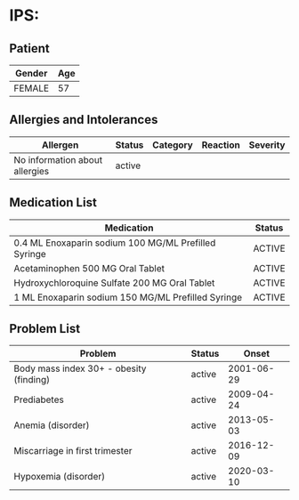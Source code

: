 # IPS:

## Patient

|Gender|Age|
|---|---|
|FEMALE|57|

## Allergies and Intolerances

|Allergen|Status|Category|Reaction|Severity|
|---|---|---|---|---|
|No information about allergies|active||||

## Medication List

|Medication|Status|
|---|---|
|0.4 ML Enoxaparin sodium 100 MG/ML Prefilled Syringe|ACTIVE|
|Acetaminophen 500 MG Oral Tablet|ACTIVE|
|Hydroxychloroquine Sulfate 200 MG Oral Tablet|ACTIVE|
|1 ML Enoxaparin sodium 150 MG/ML Prefilled Syringe|ACTIVE|

## Problem List

|Problem|Status|Onset|
|---|---|---|
|Body mass index 30+ - obesity (finding)|active|2001-06-29|
|Prediabetes|active|2009-04-24|
|Anemia (disorder)|active|2013-05-03|
|Miscarriage in first trimester|active|2016-12-09|
|Hypoxemia (disorder)|active|2020-03-10|
